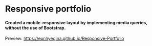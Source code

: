 # Responsive portfolio

#### Created a mobile-responsive layout by implementing media queries, without the use of Bootstrap.
Preview:  https://eunhyegina.github.io/Responsive-Portfolio
